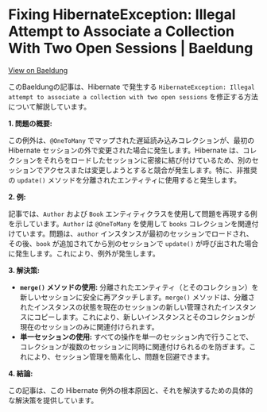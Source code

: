 # Fixing HibernateException: Illegal Attempt to Associate a Collection With Two Open Sessions | Baeldung

[View on Baeldung](https://feeds.feedblitz.com/~/922995461/0/baeldung~Fixing-HibernateException-Illegal-Attempt-to-Associate-a-Collection-With-Two-Open-Sessions)

このBaeldungの記事は、Hibernate で発生する `HibernateException: Illegal attempt to associate a collection with two open sessions` を修正する方法について解説しています。

**1. 問題の概要:**

この例外は、`@OneToMany` でマップされた遅延読み込みコレクションが、最初の Hibernate セッションの外で変更された場合に発生します。Hibernate は、コレクションをそれらをロードしたセッションに密接に結び付けているため、別のセッションでアクセスまたは変更しようとすると競合が発生します。特に、非推奨の `update()` メソッドを分離されたエンティティに使用すると発生します。

**2. 例:**

記事では、`Author` および `Book` エンティティクラスを使用して問題を再現する例を示しています。`Author` は `@OneToMany` を使用して `books` コレクションを関連付けています。問題は、`author` インスタンスが最初のセッションでロードされ、その後、`book` が追加されてから別のセッションで `update()` が呼び出された場合に発生します。これにより、例外が発生します。

**3. 解決策:**

*   **`merge()` メソッドの使用:** 分離されたエンティティ（とそのコレクション）を新しいセッションに安全に再アタッチします。`merge()` メソッドは、分離されたインスタンスの状態を現在のセッションの新しい管理されたインスタンスにコピーします。これにより、新しいインスタンスとそのコレクションが現在のセッションのみに関連付けられます。
*   **単一セッションの使用:** すべての操作を単一のセッション内で行うことで、コレクションが複数のセッションに同時に関連付けられるのを防ぎます。これにより、セッション管理を簡素化し、問題を回避できます。

**4. 結論:**

この記事は、この Hibernate 例外の根本原因と、それを解決するための具体的な解決策を提供しています。
